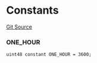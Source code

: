 # Constants
[Git Source](https://github.com/larrythecucumber321/protocol/blob/77d337b8595ba96d069ded321419b36a61984170/contracts/libraries/Throttle.sol)

### ONE_HOUR

```solidity
uint48 constant ONE_HOUR = 3600;
```


